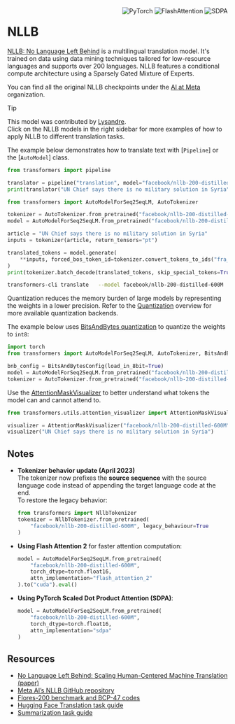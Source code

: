 <!--Copyright 2020 The HuggingFace Team. All rights reserved.

Licensed under the Apache License, Version 2.0 (the "License"); you may not use this file except in compliance with
the License. You may obtain a copy of the License at

http://www.apache.org/licenses/LICENSE-2.0

Unless required by applicable law or agreed to in writing, software distributed under the License is distributed on
an "AS IS" BASIS, WITHOUT WARRANTIES OR CONDITIONS OF ANY KIND, either express or implied. See the License for the
specific language governing permissions and limitations under the License.

⚠️ Note that this file is in Markdown but contain specific syntax for our doc-builder (similar to MDX) that may not be
rendered properly in your Markdown viewer.

-->
<div style="float: right;">
    <div class="flex flex-wrap space-x-1">
        <img alt="PyTorch" src="https://img.shields.io/badge/PyTorch-DE3412?style=flat&logo=pytorch&logoColor=white">
        <img alt="FlashAttention" src="https://img.shields.io/badge/%E2%9A%A1%EF%B8%8E%20FlashAttention-eae0c8?style=flat">
        <img alt="SDPA" src="https://img.shields.io/badge/SDPA-DE3412?style=flat&logo=pytorch&logoColor=white">
    </div>
</div>

# NLLB

[NLLB: No Language Left Behind](https://huggingface.co/papers/2207.04672) is a multilingual translation model. It's trained on data using data mining techniques tailored for low-resource languages and supports over 200 languages. NLLB features a conditional compute architecture using a Sparsely Gated Mixture of Experts.


You can find all the original NLLB checkpoints under the [AI at Meta](https://huggingface.co/facebook/models?search=nllb) organization.

> [!TIP]
> This model was contributed by [Lysandre](https://huggingface.co/lysandre).  
> Click on the NLLB models in the right sidebar for more examples of how to apply NLLB to different translation tasks.

The example below demonstrates how to translate text with [`Pipeline`] or the [`AutoModel`] class.

<hfoptions id="usage">
<hfoption id="Pipeline">

```python
from transformers import pipeline

translator = pipeline("translation", model="facebook/nllb-200-distilled-600M", src_lang="eng_Latn", tgt_lang="fra_Latn")
print(translator("UN Chief says there is no military solution in Syria"))
```

</hfoption>
<hfoption id="AutoModel">

```python
from transformers import AutoModelForSeq2SeqLM, AutoTokenizer

tokenizer = AutoTokenizer.from_pretrained("facebook/nllb-200-distilled-600M")
model = AutoModelForSeq2SeqLM.from_pretrained("facebook/nllb-200-distilled-600M")

article = "UN Chief says there is no military solution in Syria"
inputs = tokenizer(article, return_tensors="pt")

translated_tokens = model.generate(
    **inputs, forced_bos_token_id=tokenizer.convert_tokens_to_ids("fra_Latn"), max_length=30
)
print(tokenizer.batch_decode(translated_tokens, skip_special_tokens=True)[0])
```

</hfoption>
<hfoption id="transformers-cli">

```bash
transformers-cli translate   --model facebook/nllb-200-distilled-600M   --src_lang eng_Latn   --tgt_lang fra_Latn   --text "UN Chief says there is no military solution in Syria"
```

</hfoption>
</hfoptions>

Quantization reduces the memory burden of large models by representing the weights in a lower precision. Refer to the [Quantization](../quantization/overview) overview for more available quantization backends.

The example below uses [BitsAndBytes quantization](https://huggingface.co/docs/transformers/main/en/quantization/bitsandbytes) to quantize the weights to `int8`:

```python
import torch
from transformers import AutoModelForSeq2SeqLM, AutoTokenizer, BitsAndBytesConfig

bnb_config = BitsAndBytesConfig(load_in_8bit=True)
model = AutoModelForSeq2SeqLM.from_pretrained("facebook/nllb-200-distilled-600M", quantization_config=bnb_config)
tokenizer = AutoTokenizer.from_pretrained("facebook/nllb-200-distilled-600M")
```

Use the [AttentionMaskVisualizer](https://github.com/huggingface/transformers/blob/main/src/transformers/utils/attention_visualizer.py#L139) to better understand what tokens the model can and cannot attend to.

```python
from transformers.utils.attention_visualizer import AttentionMaskVisualizer

visualizer = AttentionMaskVisualizer("facebook/nllb-200-distilled-600M")
visualizer("UN Chief says there is no military solution in Syria")
```

## Notes

- **Tokenizer behavior update (April 2023)**  
  The tokenizer now prefixes the **source sequence** with the source language code instead of appending the target language code at the end.  
  To restore the legacy behavior:  
  ```python
  from transformers import NllbTokenizer
  tokenizer = NllbTokenizer.from_pretrained(
      "facebook/nllb-200-distilled-600M", legacy_behaviour=True
  )
  ```

- **Using Flash Attention 2** for faster attention computation:  
  ```python
  model = AutoModelForSeq2SeqLM.from_pretrained(
      "facebook/nllb-200-distilled-600M",
      torch_dtype=torch.float16,
      attn_implementation="flash_attention_2"
  ).to("cuda").eval()
  ```

- **Using PyTorch Scaled Dot Product Attention (SDPA)**:  
  ```python
  model = AutoModelForSeq2SeqLM.from_pretrained(
      "facebook/nllb-200-distilled-600M",
      torch_dtype=torch.float16,
      attn_implementation="sdpa"
  )
  ```

## Resources

- [No Language Left Behind: Scaling Human-Centered Machine Translation (paper)](https://huggingface.co/papers/2207.04672)  
- [Meta AI’s NLLB GitHub repository](https://github.com/facebookresearch/fairseq/tree/nllb)  
- [Flores-200 benchmark and BCP-47 codes](https://github.com/facebookresearch/flores/blob/main/flores200/README.md#languages-in-flores-200)  
- [Hugging Face Translation task guide](../tasks/translation)  
- [Summarization task guide](../tasks/summarization)  
